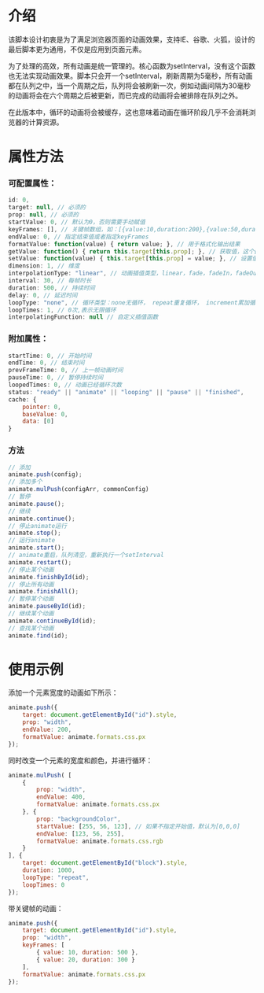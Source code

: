 # 介绍
该脚本设计初衷是为了满足浏览器页面的动画效果，支持IE、谷歌、火狐，设计的最后脚本更为通用，不仅是应用到页面元素。

为了处理的高效，所有动画是统一管理的。核心函数为setInterval，没有这个函数也无法实现动画效果。脚本只会开一个setInterval，刷新周期为5毫秒，所有动画都在队列之中，当一个周期之后，队列将会被刷新一次，例如动画间隔为30毫秒的动画将会在六个周期之后被更新，而已完成的动画将会被排除在队列之外。

在此版本中，循环的动画将会被缓存，这也意味着动画在循环阶段几乎不会消耗浏览器的计算资源。

# 属性方法

### 可配置属性：
``` javascript
id: 0,
target: null, // 必须的
prop: null, // 必须的
startValue: 0, // 默认为0，否则需要手动赋值
keyFrames: [], // 关键帧数组，如：[{value:10,duration:200},{value:50,duration:100}]
endValue: 0, // 指定结束值或者指定keyFrames
formatValue: function(value) { return value; }, // 用于格式化输出结果
getValue: function() { return this.target[this.prop]; }, // 获取值，这个函数实际上可能并没有用到
setValue: function(value) { this.target[this.prop] = value; }, // 设置值
dimension: 1, // 维度
interpolationType: "linear", // 动画插值类型，linear，fade，fadeIn，fadeOut，custom（规定使用自定插值函数）
interval: 30, // 每帧时长
duration: 500, // 持续时间
delay: 0, // 延迟时间
loopType: "none", // 循环类型：none无循环， repeat重复循环， increment累加循环，reverse反向循环
loopTimes: 1, // 0次,表示无限循环
interpolatingFunction: null // 自定义插值函数
```
### 附加属性：
``` javascript
startTime: 0, // 开始时间
endTime: 0, // 结束时间
prevFrameTime: 0, // 上一帧动画时间
pauseTime: 0, // 暂停持续时间
loopedTimes: 0, // 动画已经循环次数
status: "ready" || "animate" || "looping" || "pause" || "finished",
cache: {
	pointer: 0,
	baseValue: 0,
	data: [0]
}
```
### 方法
``` javascript
// 添加
animate.push(config);
// 添加多个
animate.mulPush(configArr, commonConfig)
// 暂停
animate.pause();
// 继续
animate.continue();
// 停止animate运行
animate.stop();
// 运行animate
animate.start();
// animate重启，队列清空，重新执行一个setInterval
animate.restart();
// 停止某个动画
animate.finishById(id);
// 停止所有动画
animate.finishAll();
// 暂停某个动画
animate.pauseById(id);
// 继续某个动画
animate.continueById(id);
// 查找某个动画
animate.find(id);
```
# 使用示例
添加一个元素宽度的动画如下所示：
``` javascript
animate.push({
    target: document.getElementById("id").style,
    prop: "width",
    endValue: 200,
    formatValue: animate.formats.css.px
});
```
同时改变一个元素的宽度和颜色，并进行循环：
``` javascript
animate.mulPush( [
    {
        prop: "width",
        endValue: 400,
        formatValue: animate.formats.css.px
    }, {
        prop: "backgroundColor",
        startValue: [255, 56, 123], // 如果不指定开始值，默认为[0,0,0]
        endValue: [123, 56, 255],
        formatValue: animate.formats.css.rgb
    }
], {
    target: document.getElementById("block").style,
    duration: 1000,
    loopType: "repeat",
    loopTimes: 0
});
```
带关键帧的动画：
``` javascript
animate.push({
    target: document.getElementById("id").style,
    prop: "width",
	keyFrames: [
		{ value: 10, duration: 500 },
		{ value: 20, duration: 300 }
	],
    formatValue: animate.formats.css.px
});
```